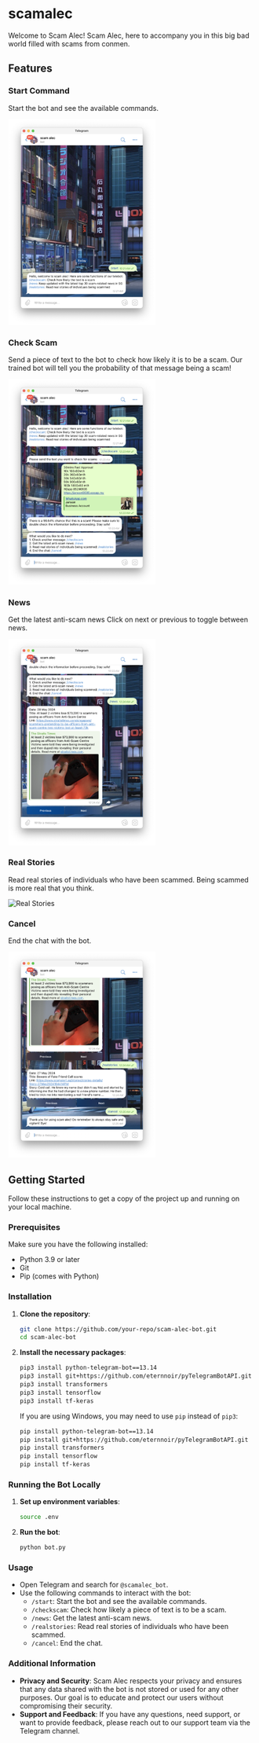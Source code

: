 # scamalec

Welcome to Scam Alec!
Scam Alec, here to accompany you in this big bad world filled with scams from conmen.

## Features

### Start Command

Start the bot and see the available commands.

<img src="./images/start.png" alt="Start Command" width="300"/>

### Check Scam

Send a piece of text to the bot to check how likely it is to be a scam. Our trained bot will tell you the probability of that message being a scam!

<img src="./images/checkscam.png" alt="Check Scam" width="300"/>

### News

Get the latest anti-scam news Click on next or previous to toggle between news.

<img src="./images/news.png" alt="News" width="300"/>

### Real Stories

Read real stories of individuals who have been scammed. Being scammed is more real that you think.

<img src="./images/real_stories.png" alt="Real Stories" width="300"/>

### Cancel

End the chat with the bot.

<img src="./images/cancel.png" alt="Cancel" width="300"/>

## Getting Started

Follow these instructions to get a copy of the project up and running on your local machine.

### Prerequisites

Make sure you have the following installed:

- Python 3.9 or later
- Git
- Pip (comes with Python)

### Installation

1. **Clone the repository**:

   ```bash
   git clone https://github.com/your-repo/scam-alec-bot.git
   cd scam-alec-bot
   ```

2. **Install the necessary packages**:

   ```bash
   pip3 install python-telegram-bot==13.14
   pip3 install git+https://github.com/eternnoir/pyTelegramBotAPI.git
   pip3 install transformers
   pip3 install tensorflow
   pip3 install tf-keras
   ```

   If you are using Windows, you may need to use `pip` instead of `pip3`:

   ```bash
   pip install python-telegram-bot==13.14
   pip install git+https://github.com/eternnoir/pyTelegramBotAPI.git
   pip install transformers
   pip install tensorflow
   pip install tf-keras
   ```

### Running the Bot Locally

1. **Set up environment variables**:

   ```bash
   source .env
   ```

2. **Run the bot**:
   ```bash
   python bot.py
   ```

### Usage

- Open Telegram and search for `@scamalec_bot`.
- Use the following commands to interact with the bot:
  - `/start`: Start the bot and see the available commands.
  - `/checkscam`: Check how likely a piece of text is to be a scam.
  - `/news`: Get the latest anti-scam news.
  - `/realstories`: Read real stories of individuals who have been scammed.
  - `/cancel`: End the chat.

### Additional Information

- **Privacy and Security**: Scam Alec respects your privacy and ensures that any data shared with the bot is not stored or used for any other purposes. Our goal is to educate and protect our users without compromising their security.
- **Support and Feedback**: If you have any questions, need support, or want to provide feedback, please reach out to our support team via the Telegram channel.
